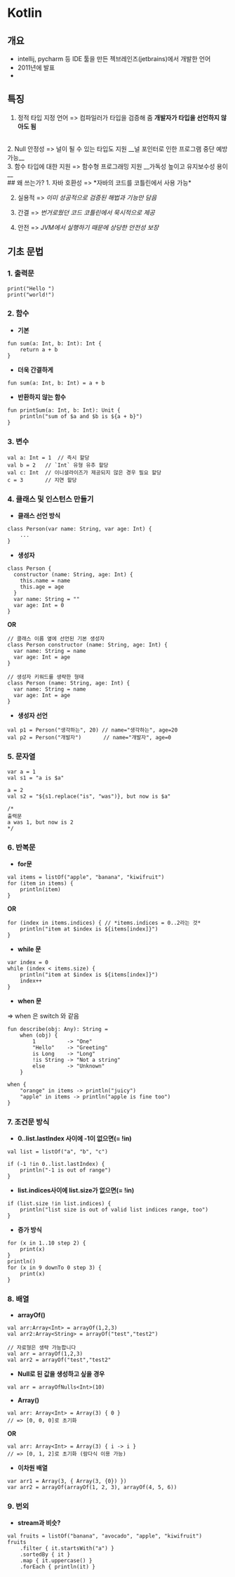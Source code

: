 
# Kotlin
## 개요
- intellij, pycharm 등 IDE 툴을 만든 젝브레인즈(jetbrains)에서 개발한 언어
- 2011년에 발표
- 
## 특징
1. 정적 타입 지정 언어
=> 컴파일러가 타입을 검증해 줌
     __개발자가 타입을 선언하지 않아도 됨__
 </br>    
2. Null 안정성
=> 널이 될 수 있는 타입도 지원
    __널 포인터로 인한 프로그램 중단 예방 가능__
 </br>    
3. 함수 타입에 대한 지원
=> 함수형 프로그래밍 지원
    __가독성 높이고 유지보수성 용이__
 </br>    
## 왜 쓰는가?
1. 자바 호환성
=> *자바의 코드를 코틀린에서 사용 가능*

2. 실용적
=> *이미 성공적으로 검증된 해법과 기능만 담음*

3. 간결
=> *번거로웠던 코드 코틀린에서 묵시적으로 제공*

4. 안전
=> *JVM에서 실행하기 때문에 상당한 안전성 보장*

## 기초 문법
### 1. 출력문 
```kotiln
print("Hello ")
print("world!")
```

### 2. 함수
- **기본**
```
fun sum(a: Int, b: Int): Int {
    return a + b
}
```
- **더욱 간결하게**
```
fun sum(a: Int, b: Int) = a + b
```
- **반환하지 않는 함수**
```
fun printSum(a: Int, b: Int): Unit {
    println("sum of $a and $b is ${a + b}")
}
```

### 3. 변수
```
val a: Int = 1  // 즉시 할당
val b = 2   // `Int` 유형 유추 할당
val c: Int  // 이니셜라이즈가 제공되지 않은 경우 필요 할당
c = 3       // 지연 할당
```

### 4. 클래스 및 인스턴스 만들기
- **클래스 선언 방식**
```
class Person(var name: String, var age: Int) {
    ...
}
```
- **생성자**
```
class Person {
  constructor (name: String, age: Int) {
    this.name = name
    this.age = age
  }
  var name: String = ""
  var age: Int = 0
}
```
**OR**
```
// 클래스 이름 옆에 선언된 기본 생성자
class Person constructor (name: String, age: Int) {
  var name: String = name
  var age: Int = age
}

// 생성자 키워드를 생략한 형태
class Person (name: String, age: Int) {
  var name: String = name
  var age: Int = age
}
```

- **생성자 선언**
```
val p1 = Person("생각하는", 20) // name="생각하는", age=20
val p2 = Person("개발자")       // name="개발자", age=0
```

### 5. 문자열
```
var a = 1
val s1 = "a is $a" 

a = 2
val s2 = "${s1.replace("is", "was")}, but now is $a"

/* 
출력문
a was 1, but now is 2 
*/
```

### 6. 반복문
- **for문**
```
val items = listOf("apple", "banana", "kiwifruit")
for (item in items) {
    println(item)
}
```

**OR**

```
for (index in items.indices) { // *items.indices = 0..2라는 것*
    println("item at $index is ${items[index]}")
}
```

- **while 문**
```
var index = 0
while (index < items.size) {
    println("item at $index is ${items[index]}")
    index++
}
```

- **when 문**

=> when 은 switch 와 같음
```
fun describe(obj: Any): String =
    when (obj) {
        1          -> "One"
        "Hello"    -> "Greeting"
        is Long    -> "Long"
        !is String -> "Not a string"
        else       -> "Unknown"
    }
```

```
when {
    "orange" in items -> println("juicy")
    "apple" in items -> println("apple is fine too")
}
```

### 7. 조건문 방식
- **0..list.lastIndex 사이에 -1이 없으면(= !in)**
```
val list = listOf("a", "b", "c")

if (-1 !in 0..list.lastIndex) {
    println("-1 is out of range")
}
```
- **list.indices사이에 list.size가 없으면(= !in)**
```
if (list.size !in list.indices) {
    println("list size is out of valid list indices range, too")
}
```

- **증가 방식**
```
for (x in 1..10 step 2) {
    print(x)
}
println()
for (x in 9 downTo 0 step 3) {
    print(x)
}
```

### 8. 배열
- **arrayOf()**
```
val arr:Array<Int> = arrayOf(1,2,3)
val arr2:Array<String> = arrayOf("test","test2")

// 자료형은 생략 가능합니다
val arr = arrayOf(1,2,3)
val arr2 = arrayOf("test","test2"
```

- **Null로 된 값을 생성하고 싶을 경우**
```
val arr = arrayOfNulls<Int>(10)
```

- **Array()**
```
val arr: Array<Int> = Array(3) { 0 }
// => [0, 0, 0]로 초기화
```
**OR**
```
val arr: Array<Int> = Array(3) { i -> i }
// => [0, 1, 2]로 초기화 (람다식 이용 가능)
```

- **이차원 배열**
```
var arr1 = Array(3, { Array(3, {0}) })
var arr2 = arrayOf(arrayOf(1, 2, 3), arrayOf(4, 5, 6))
```

### 9. 번외
-  **stream과 비슷?**
```
val fruits = listOf("banana", "avocado", "apple", "kiwifruit")
fruits                             
    .filter { it.startsWith("a") }
    .sortedBy { it }
    .map { it.uppercase() }         
    .forEach { println(it) }
```
